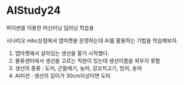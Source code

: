 # AIStudy24
파이썬을 이용한 머신러닝 딥러닝 학습용

시나리오
mbc상점에서 앱마켓을 운영하는데 AI를 활용하는 기법을 학습해보자.

1. 앱마켓에서 살아있는 생선을 팔기 시작했다.
2. 물류센터에서 생선을 고르는 직원이 있는데 생선이름을 외우지 못함
3. 생선의 종류 : 도미, 곤들매기, 농어, 강꼬치고기, 빙어, 송어
4. AI미션 : 생선의 길이가 30cm이상이면 도미
